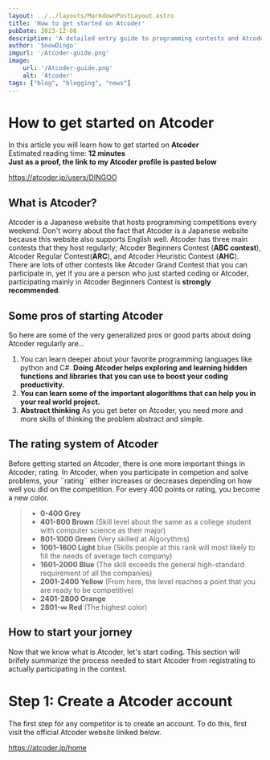 ```yaml
---
layout: ../../layouts/MarkdownPostLayout.astro
title: 'How to get started on Atcoder'
pubDate: 2023-12-06
description: 'A detailed entry guide to programming contests and Atcoder'
author: 'SnowDingo'
imgurl: '/Atcoder-guide.png'
image:
    url: '/Atcoder-guide.png'
    alt: 'Atcoder'
tags: ["blog", "blogging", "news"]
---
```


# How to get started on Atcoder  
In this article you will learn how to get started on **Atcoder**  
Estimated reading time: **12 minutes**  
**Just as a proof, the link to my Atcoder profile is pasted below**

https://atcoder.jp/users/DINGOO
 
## What is Atcoder?  
Atcoder is a Japanese website that hosts programming competitions every weekend. Don't worry about the fact that Atcoder is a Japanese website because this website also supports English well. Atcoder has three main contests that they host regularly; Atcoder Beginners Contest (**ABC contest**), Atcoder Regular Contest(**ARC**), and Atcoder Heuristic Contest (**AHC**).  
There are lots of other contests like Atcoder Grand Contest that you can participate in, yet if you are a person who just started coding or Atcoder, participating mainly in Atcoder Beginners Contest is **strongly recommended**.
## Some pros of starting Atcoder
So here are some of the very generalized pros or good parts about doing Atcoder regularly are...

 1. You can learn deeper about your favorite programming languages like python and C#. **Doing Atcoder helps exploring and learning hidden functions and libraries that you can use to boost your coding productivity.**
 2. **You can learn some of the important alogorithms that can help you in your real world project.**
3. **Abstract thinking** As you get beter on Atcoder, you need more and more skills of thinking the problem abstract and simple.

## The rating system of Atcoder
Before getting started on Atcoder, there is one more important things in Atcoder; rating.
In Atcoder, when you participate in competion and solve problems, your ¨rating¨ either increases or decreases depending on how well you did on the competition.
For every 400 points or rating, you become a new color.
> * **0-400 Grey**
> * **401-800 Brown** (Skill level about the same as a college student with computer science as their major)
> * **801-1000 Green** (Very skilled at Algorythms)
> * **1001-1600 Light** blue (Skills people at this rank will most likely to fill the needs of average tech company)
> * **1601-2000 Blue** (The skill exceeds the general high-standard requirement of all the companies)
> * **2001-2400 Yellow** (From here, the level reaches a point that you are ready to be competitive) 
> * **2401-2800 Orange** 
> * **2801-∞ Red** (The highest color)

## How to start your jorney
Now that we know what is Atcoder, let's start coding. This section will brifely summarize the process needed to start Atcoder from registrating to actually participating in the contest.

# Step 1: Create a Atcoder account
The first step for any competitor is to create an account. To do this, first visit the official Atcoder website liniked below.

https://atcoder.jp/home

